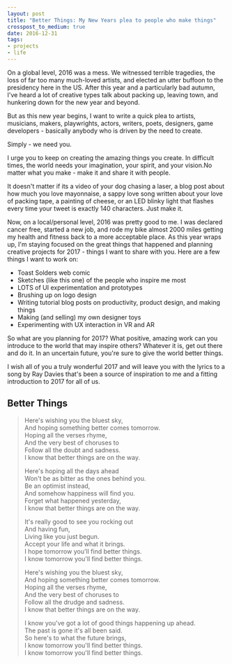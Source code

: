 ```yaml
---
layout: post
title: "Better Things: My New Years plea to people who make things"
crosspost_to_medium: true
date: 2016-12-31
tags:
- projects
- life
---
```


On a global level, 2016 was a mess. We witnessed terrible tragedies, the loss of far too many much-loved artists, and elected an utter buffoon to the presidency here in the US. After this year and a particularly bad autumn, I've heard a lot of creative types talk about packing up, leaving town, and hunkering down for the new year and beyond.

But as this new year begins, I want to write a quick plea to artists, musicians, makers, playwrights, actors, writers, poets, designers, game developers - basically anybody who is driven by the need to create.

Simply - we need you.

I urge you to keep on creating the amazing things you create. In difficult times, the world needs your imagination, your spirit, and your vision.No matter what you make - make it and share it with people.

It doesn't matter if its a video of your dog chasing a laser, a blog post about how much you love mayonnaise, a sappy love song written about your love of packing tape, a painting of cheese, or an LED blinky light that flashes every time your tweet is exactly 140 characters. Just make it.

Now, on a local/personal level, 2016 was pretty good to me. I was declared cancer free, started a new job, and rode my bike almost 2000 miles getting my health and fitness back to a more acceptable place. As this year wraps up, I'm staying focused on the great things that happened and planning creative projects for 2017 - things I want to share with you. Here are a few things I want to work on:

* Toast Solders web comic
* Sketches (like this one) of the people who inspire me most
* LOTS of UI experimentation and prototypes
* Brushing up on logo design
* Writing tutorial blog posts on productivity, product design, and making things
* Making (and selling) my own designer toys
* Experimenting with UX interaction in VR and AR

So what are you planning for 2017? What positive, amazing work can you introduce to the world that may inspire others? Whatever it is, get out there and do it. In an uncertain future, you're sure to give the world better things.

I wish all of you a truly wonderful 2017 and will leave you with the lyrics to a song by Ray Davies that's been a source of inspiration to me and a fitting introduction to 2017 for all of us.

## Better Things

> Here's wishing you the bluest sky,  
> And hoping something better comes tomorrow.  
> Hoping all the verses rhyme,  
> And the very best of choruses to  
> Follow all the doubt and sadness.  
> I know that better things are on the way.  
>  
> Here's hoping all the days ahead  
> Won't be as bitter as the ones behind you.  
> Be an optimist instead,  
> And somehow happiness will find you.  
> Forget what happened yesterday,  
> I know that better things are on the way.  
>  
> It's really good to see you rocking out  
> And having fun,  
> Living like you just begun.  
> Accept your life and what it brings.  
> I hope tomorrow you'll find better things.  
> I know tomorrow you'll find better things.  
>
> Here's wishing you the bluest sky,  
> And hoping something better comes tomorrow.  
> Hoping all the verses rhyme,  
> And the very best of choruses to  
> Follow all the drudge and sadness.  
> I know that better things are on the way.  
>  
> I know you've got a lot of good things happening up ahead.  
> The past is gone it's all been said.  
> So here's to what the future brings,  
> I know tomorrow you'll find better things.  
> I know tomorrow you'll find better things.  
